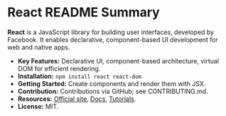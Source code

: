 # React README Summary

**React** is a JavaScript library for building user interfaces, developed by Facebook. It enables declarative, component-based UI development for web and native apps.

- **Key Features:** Declarative UI, component-based architecture, virtual DOM for efficient rendering.
- **Installation:** `npm install react react-dom`
- **Getting Started:** Create components and render them with JSX.
- **Contribution:** Contributions via GitHub; see CONTRIBUTING.md.
- **Resources:** [Official site](https://react.dev/), [Docs](https://react.dev/learn), [Tutorials](https://react.dev/tutorial/tutorial).
- **License:** MIT.
